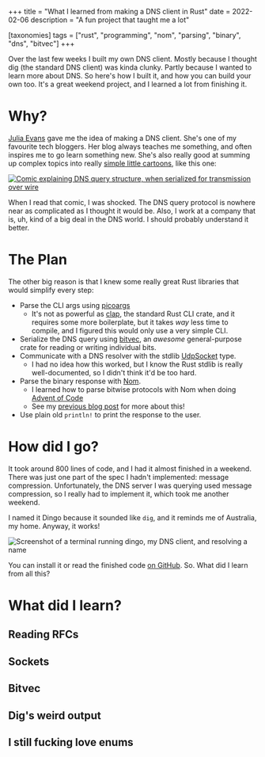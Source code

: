 +++
title = "What I learned from making a DNS client in Rust"
date = 2022-02-06
description = "A fun project that taught me a lot"

[taxonomies]
tags = ["rust", "programming", "nom", "parsing", "binary", "dns", "bitvec"]
+++

Over the last few weeks I built my own DNS client. Mostly because I thought dig (the standard DNS client) was kinda clunky. Partly because I wanted to learn more about DNS. So here's how I built it, and how you can build your own too. It's a great weekend project, and I learned a lot from finishing it.

<!-- more -->

# Why?

[Julia Evans][b0rk] gave me the idea of making a DNS client. She's one of my favourite tech bloggers. Her blog always teaches me something, and often inspires me to go learn something new. She's also really good at summing up complex topics into really [simple little cartoons][wizardzines], like this one:

[![Comic explaining DNS query structure, when serialized for transmission over wire](/making-a-dns-client/julia-evans-dns-packet.png)][wizardzines_dns_packet]

When I read that comic, I was shocked. The DNS query protocol is nowhere near as complicated as I thought it would be. Also, I work at a company that is, uh, kind of a big deal in the DNS world. I should probably understand it better.

# The Plan

The other big reason is that I knew some really great Rust libraries that would simplify every step:

 - Parse the CLI args using [picoargs]
   - It's not as powerful as [clap], the standard Rust CLI crate, and it requires some more boilerplate, but it takes _way_ less time to compile, and I figured this would only use a very simple CLI.
 - Serialize the DNS query using [bitvec], an _awesome_ general-purpose crate for reading or writing individual bits.
 - Communicate with a DNS resolver with the stdlib [UdpSocket] type. 
   - I had no idea how this worked, but I know the Rust stdlib is really well-documented, so I didn't think it'd be too hard.
 - Parse the binary response with [Nom]. 
   - I learned how to parse bitwise protocols with Nom when doing [Advent of Code][aoc16]
   - See my [previous blog post][bitnom] for more about this!
 - Use plain old `println!` to print the response to the user.  

# How did I go?

It took around 800 lines of code, and I had it almost finished in a weekend. There was just one part of the spec I hadn't implemented: message compression. Unfortunately, the DNS server I was querying used message compression, so I really had to implement it, which took me another weekend.

I named it Dingo because it sounded like `dig`, and it reminds me of Australia, my home. Anyway, it works!

![Screenshot of a terminal running dingo, my DNS client, and resolving a name](/making-a-dns-client/dingo_screenshot.png)

You can install it or read the finished code [on GitHub][dingo]. So. What did I learn from all this?

# What did I learn?

## Reading RFCs

## Sockets

## Bitvec

## Dig's weird output

## I still fucking love enums


[clap]: https://crates.io/crates/clap
[Nom]: https://docs.rs/nom
[aoc16]: https://adventofcode.com/2021/day/16
[wizardzines]: https://wizardzines.com
[picoargs]: https://crates.io/crates/picoargs
[bitvec]: https://docs.rs/bitvec
[UdpSocket]: https://doc.rust-lang.org/stable/std/net/struct.UdpSocket.html
[wizardzines_dns_packet]: https://wizardzines.com/comics/dns-packet/
[b0rk]: https://jvns.ca/
[bitnom]: /nom-bits
[dingo]: https://github.com/adamchalmers/dingo
[rfc1035]: https://datatracker.ietf.org/doc/html/rfc1035
[sec411]: https://datatracker.ietf.org/doc/html/rfc1035#section-4.1.1
[be_u16]: https://docs.rs/nom/latest/nom/number/complete/fn.be_u16.html
